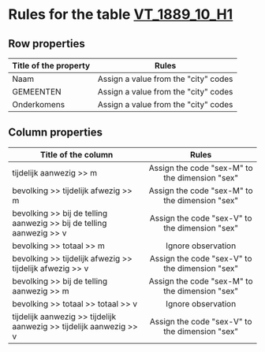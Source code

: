 # Rules for the table [VT_1889_10_H1](https://github.com/cgueret/DataDump/blob/master/xls-marked/VT_1889_10_H1_marked.xls?raw=true)
## Row properties
| Title of the property | Rules |
| --------------------- |:-----:|
| Naam | Assign a value from the "city" codes |
| GEMEENTEN | Assign a value from the "city" codes |
| Onderkomens | Assign a value from the "city" codes |
## Column properties
| Title of the column | Rules |
| --------------------- |:-----:|
| tijdelijk aanwezig >> m | Assign the code "sex-M" to the dimension "sex" |
| bevolking >> tijdelijk afwezig >> m | Assign the code "sex-M" to the dimension "sex" |
| bevolking >> bij de telling aanwezig >> bij de telling aanwezig >> v | Assign the code "sex-V" to the dimension "sex" |
| bevolking >> totaal >> m | Ignore observation |
| bevolking >> tijdelijk afwezig >> tijdelijk afwezig >> v | Assign the code "sex-V" to the dimension "sex" |
| bevolking >> bij de telling aanwezig >> m | Assign the code "sex-M" to the dimension "sex" |
| bevolking >> totaal >> totaal >> v | Ignore observation |
| tijdelijk aanwezig >> tijdelijk aanwezig >> tijdelijk aanwezig >> v | Assign the code "sex-V" to the dimension "sex" |
